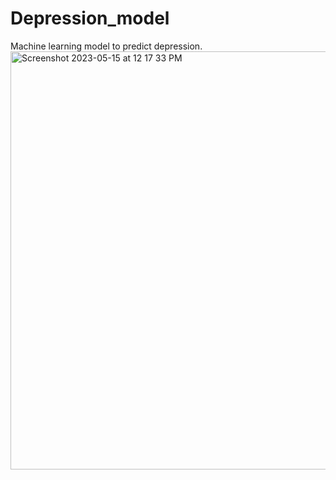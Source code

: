 # Depression_model
Machine learning model to predict depression.
<img width="669" alt="Screenshot 2023-05-15 at 12 17 33 PM" src="https://github.com/anipaul2/Depression_model/assets/74004409/7e8fb321-abbe-47e5-9a2f-588dc8dc5784">
